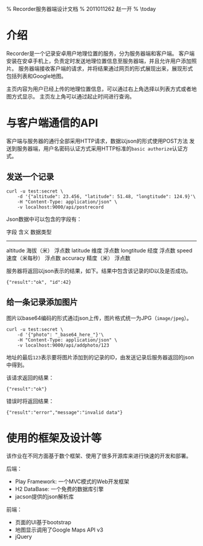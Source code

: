 % Recorder服务器端设计文档
% 2011011262 赵一开
% \today

# 介绍

Recorder是一个记录安卓用户地理位置的服务，分为服务器端和客户端。
客户端安装在安卓手机上，负责定时发送地理位置信息至服务器端，并且允许用户添加照片。
服务器端接收客户端的请求，并将结果通过网页的形式展现出来，展现形式包括列表和Google地图。

主页内容为用户已经上传的地理位置信息，可以通过右上角选择以列表方式或者地图方式显示。
主页左上角可以通过起止时间进行查询。

# 与客户端通信的API

客户端与服务器的通行全部采用HTTP请求，数据以json的形式使用POST方法
发送到服务器端，用户名密码认证方式采用HTTP标准的`basic authorize`认证方式。

## 发送一个记录

    curl -u test:secret \
        -d '{"altitude": 23.456, "latitude": 51.48, "longtitude": 124.9}'\
        -H "Content-Type: application/json" \
        -v localhost:9000/api/postrecord

Json数据中可以包含的字段有：

  字段          含义           数据类型
----------- --------------- -----------------
 altitude     海拔（米）      浮点数
 latitude     维度            浮点数
 longtitude   经度            浮点数
 speed       速度（米每秒）   浮点数
 accuracy    精度（米）       浮点数


服务器将返回以json表示的结果，如下。结果中包含该记录的ID以及是否成功。

    {"result":"ok", "id":42}


## 给一条记录添加图片

图片以base64编码的形式通过json上传，图片格式统一为JPG（`image/jpeg`）。

    curl -u test:secret \
        -d '{"photo": "_base64_here_"}'\
        -H "Content-Type: application/json" \
        -v localhost:9000/api/addphoto/123

地址的最后`123`表示要将图片添加到的记录的ID，由发送记录后服务器返回的json中得到。

该请求返回的结果：

    {"result":"ok"}

错误时将返回结果：

    {"result":"error","message":"invalid data"}


# 使用的框架及设计等

该作业在不同方面基于数个框架、使用了很多开源库来进行快速的开发和部署。

后端：

- Play Framework: 一个MVC模式的Web开发框架
- H2 DataBase: 一个免费的数据库引擎
- jacson提供的json解析库

前端：

- 页面的UI基于bootstrap
- 地图显示调用了Google Maps API v3
- jQuery

